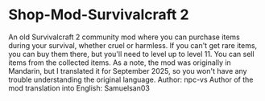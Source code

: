 # Shop-Mod-Survivalcraft 2
An old Survivalcraft 2 community mod where you can purchase items during your survival, whether cruel or harmless. If you can't get rare items, you can buy them there, but you'll need to level up to level 11. You can sell items from the collected items. As a note, the mod was originally in Mandarin, but I translated it for September 2025, so you won't have any trouble understanding the original language.
Author: npc-vs
Author of the mod translation into English: Samuelsan03
